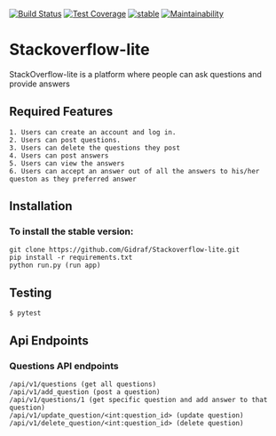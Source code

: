 [![Build Status](https://travis-ci.org/Gidraf/Stackoverflow-lite.svg?branch=get_questions)](https://travis-ci.org/Gidraf/Stackoverflow-lite)
[![Test Coverage](https://api.codeclimate.com/v1/badges/e01c4acdf982d57d2cfa/test_coverage)](https://codeclimate.com/github/Gidraf/Stackoverflow-lite/test_coverage)
[![stable](http://badges.github.io/stability-badges/dist/stable.svg)](http://github.com/badges/stability-badges)
[![Maintainability](https://api.codeclimate.com/v1/badges/e01c4acdf982d57d2cfa/maintainability)](https://codeclimate.com/github/Gidraf/Stackoverflow-lite/maintainability)

# Stackoverflow-lite
StackOverflow-lite is a platform where people can ask questions and provide answers


## Required Features
    1. Users can create an account and log in.
    2. Users can post questions.
    3. Users can delete the questions they post
    4. Users can post answers
    5. Users can view the answers
    6. Users can accept an answer out of all the answers to his/her queston as they preferred answer

## Installation

### To install the stable version:

```
git clone https://github.com/Gidraf/Stackoverflow-lite.git
pip install -r requirements.txt
python run.py (run app)
```
## Testing
```
$ pytest
```

## Api Endpoints
### Questions API endpoints
```
/api/v1/questions (get all questions)
/api/v1/add_question (post a question)
/api/v1/questions/1 (get specific question and add answer to that question)
/api/v1/update_question/<int:question_id> (update question)
/api/v1/delete_question/<int:question_id> (delete question)

```

